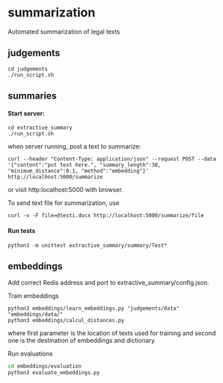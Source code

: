 # summarization
Automated summarization of legal texts

## judgements

```
cd judgements
./run_script.sh
```

## summaries

#### Start server:
```
cd extractive_summary
./run_script.sh
```

when server running, post a text to summarize: 
```
curl --header "Content-Type: application/json" --request POST --data '{"content":"put text here.", "summary_length":30, "minimum_distance":0.1, "method":"embedding"}' http://localhost:5000/summarize
```

or visit http:localhost:5000 with browser.

To send text file for summarization, use
```
curl -v -F file=@testi.docx http://localhost:5000/summarize/file
```

#### Run tests
```
python3 -m unittest extractive_summary/summary/Test*
```

## embeddings

Add correct Redis address and port to extractive_summary/config.json.

Train embeddings

```
python3 embeddings/learn_embeddings.py "judgements/data" "embeddings/data/"
python3 embeddings/calcul_distances.py
```
where first parameter is the location of texts used for training and second one is the destination of embeddings and dictionary.

Run evaluations
```bash
cd embeddings/evaluation
python3 evaluate_embeddings.py
```